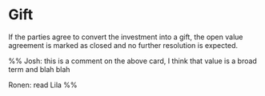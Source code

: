 # Gift

If the parties agree to convert the investment into a gift, the open value agreement is marked as closed and no further resolution is expected.

%% Josh: this is a comment on the above card, I think that value is a broad term and blah blah 

Ronen: read Lila %%